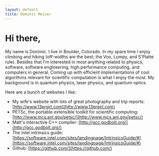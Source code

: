 ```yaml
---
layout: default
title: Dominic Meiser
---
```


# Hi there,

My name is Dominic.  I live in Boulder, Colorado.  In my spare time I
enjoy climbing and hiking (off-widths are the best; the Voo, Lumpy, and
S'Platte rule).  Besides that I'm interested in most anything related to
physics, software, software engineering, high performance computing, and
computers in general.  Coming up with efficient implementations of cool
algorithms relevant for scientific computation is what I enjoy the most.
My background is in quantum physics, laser physics, and quantum optics.


Here are a bunch of websites I like:

- My wife's website with lots of great photography and trip reports:
  [http://www.13ergirl.com](http://www.13ergirl.com)
- PETSc, the portable extensible toolkit for scientific computing:
  [http://www.mcs.anl.gov/petsc/](http://www.mcs.anl.gov/petsc/)
- Matt's interactive C++ compiler:
  [http://gcc.godbolt.org/](http://gcc.godbolt.org/)
- The intel intrinsics guide:
  [https://software.intel.com/sites/landingpage/IntrinsicsGuide/#](https://software.intel.com/sites/landingpage/IntrinsicsGuide/#)
- Github:
  [https://github.com/](https://github.com/)
